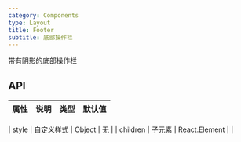 ```yaml
---
category: Components
type: Layout
title: Footer
subtitle: 底部操作栏
---
```


带有阴影的底部操作栏


## API

属性 | 说明 | 类型 | 默认值
----|-----|------|------

| style   | 自定义样式 | Object | 无 |
| children   | 子元素 | React.Element | |
